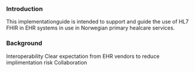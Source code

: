 ### Introduction
This implementationguide is intended to support and guide the use of HL7 FHIR in EHR systems in use in Norwegian primary healcare services.

### Background
Interoperability
Clear expectation from EHR vendors to reduce implimentation risk 
Collaboration 